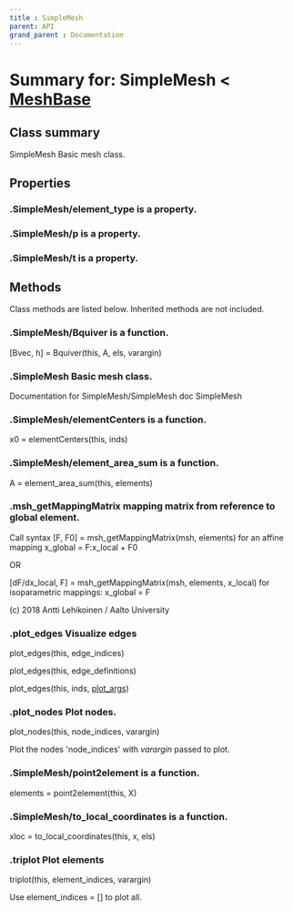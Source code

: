 ```yaml
---
title : SimpleMesh
parent: API
grand_parent : Documentation
---
```

# Summary for: **SimpleMesh**  < [MeshBase](MeshBase.html)

## Class summary

SimpleMesh Basic mesh class.

## Properties

### .SimpleMesh/**element_type** is a property.

### .Sim**p**leMesh/p is a property.

### .SimpleMesh/**t** is a property.


## Methods

Class methods are listed below. Inherited methods are not included.

### .SimpleMesh/**Bquiver** is a function.
[Bvec, h] = Bquiver(this, A, els, varargin)

### .**SimpleMesh** Basic mesh class.
Documentation for SimpleMesh/SimpleMesh
doc SimpleMesh

### .SimpleMesh/**elementCenters** is a function.
x0 = elementCenters(this, inds)

### .SimpleMesh/**element_area_sum** is a function.
A = element_area_sum(this, elements)

### .msh_**getMappingMatrix** mapping matrix from reference to global element.

Call syntax
[F, F0] = msh_getMappingMatrix(msh, elements) for an affine mapping
x_global = F:x_local + F0

OR

[dF/dx_local, F] = msh_getMappingMatrix(msh, elements, x_local) for
isoparametric mappings:
x_global = F

(c) 2018 Antti Lehikoinen / Aalto University

### .**plot_edges** Visualize edges

plot_edges(this, edge_indices)

plot_edges(this, edge_definitions)

plot_edges(this, inds, [plot_args](plot_args.html))

### .**plot_nodes** Plot nodes.

plot_nodes(this, node_indices, varargin)

Plot the nodes 'node_indices' with *varargin*  passed to
plot.

### .SimpleMesh/**point2element** is a function.
elements = point2element(this, X)

### .SimpleMesh/**to_local_coordinates** is a function.
xloc = to_local_coordinates(this, x, els)

### .**triplot** Plot elements

triplot(this, element_indices, varargin)

Use element_indices = [] to plot all.


